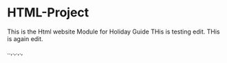# HTML-Project
This is the Html website Module for Holiday Guide
THis is testing edit.
THis is again edit.

..,.,.,.,
